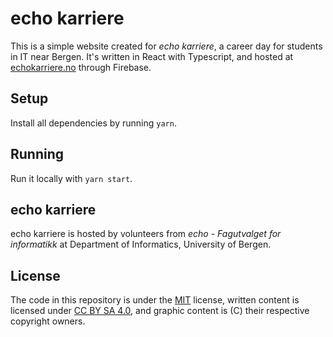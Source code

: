 # echo karriere

This is a simple website created for _echo karriere_, a career day for students in IT near Bergen. It's written in React with Typescript, and hosted at [echokarriere.no](https://echokarriere.no/) through Firebase. 

## Setup
Install all dependencies by running `yarn`.

## Running
Run it locally with `yarn start`.

## echo karriere
echo karriere is hosted by volunteers from _echo - Fagutvalget for informatikk_ at Department of Informatics, University of Bergen.

## License
The code in this repository is under the [MIT](https://github.com/echo-uib/echo-karriere/blob/master/LICENSE) license, written content is licensed under [CC BY SA 4.0](https://creativecommons.org/licenses/by-sa/4.0/), and graphic content is (C) their respective copyright owners.